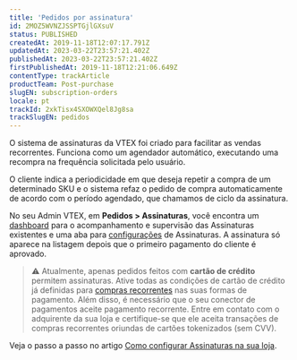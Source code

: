 ```yaml
---
title: 'Pedidos por assinatura'
id: 2MOZ5WVNZJSSPTGjlGXsuV
status: PUBLISHED
createdAt: 2019-11-18T12:07:17.791Z
updatedAt: 2023-03-22T23:57:21.402Z
publishedAt: 2023-03-22T23:57:21.402Z
firstPublishedAt: 2019-11-18T12:21:06.649Z
contentType: trackArticle
productTeam: Post-purchase
slugEN: subscription-orders
locale: pt
trackId: 2xkTisx4SXOWXQel8Jg8sa
trackSlugEN: pedidos
---
```


O sistema de assinaturas da VTEX foi criado para facilitar as vendas recorrentes. Funciona como um agendador automático, executando uma recompra na frequência solicitada pelo usuário.

O cliente indica a periodicidade em que deseja repetir a compra de um determinado SKU e o sistema refaz o pedido de compra automaticamente de acordo com o período agendado, que chamamos de ciclo da assinatura.

No seu Admin VTEX, em **Pedidos > Assinaturas**, você encontra um [dashboard](https://help.vtex.com/pt/tutorial/como-gerenciar-assinaturas--6Jk50FPbv6iuz1OsFypv8x#dashboard) para o acompanhamento e supervisão das Assinaturas existentes e uma aba para [configurações](https://help.vtex.com/pt/tutorial/como-gerenciar-assinaturas--6Jk50FPbv6iuz1OsFypv8x#configuracoes) de Assinaturas. A assinatura só aparece na listagem depois que o primeiro pagamento do cliente é aprovado.

> ⚠️ Atualmente, apenas pedidos feitos com **cartão de crédito** permitem assinaturas. Ative todas as condições de cartão de crédito já definidas para [compras recorrentes](https://help.vtex.com/pt/tutorial/configurar-recorrencia-em-condicoes-de-pagamento--6EGuoAytLqU2CqUuaI2GUW) nas suas formas de pagamento. Além disso, é necessário que o seu conector de pagamentos aceite pagamento recorrente. Entre em contato com o adquirente da sua loja e certifique-se que ele aceita transações de compras recorrentes oriundas de cartões tokenizados (sem CVV).

Veja o passo a passo no artigo [Como configurar Assinaturas na sua loja](https://help.vtex.com/pt/tutorial/como-configurar-assinaturas--1FA9dfE7vJqxBna9Nft5Sj).
